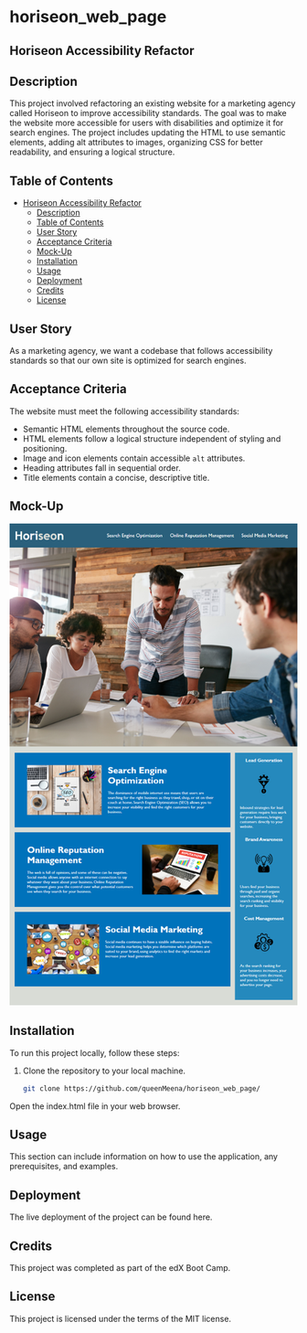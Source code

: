 
# horiseon_web_page

## Horiseon Accessibility Refactor

## Description

This project involved refactoring an existing website for a marketing agency called Horiseon to improve accessibility standards. The goal was to make the website more accessible for users with disabilities and optimize it for search engines. The project includes updating the HTML to use semantic elements, adding alt attributes to images, organizing CSS for better readability, and ensuring a logical structure.

## Table of Contents

- [Horiseon Accessibility Refactor](#horiseon_web_page)
  - [Description](#description)
  - [Table of Contents](#table-of-contents)
  - [User Story](#user-story)
  - [Acceptance Criteria](#acceptance-criteria)
  - [Mock-Up](#mock-up)
  - [Installation](#installation)
  - [Usage](#usage)
  - [Deployment](#deployment)
  - [Credits](#credits)
  - [License](#license)

## User Story

As a marketing agency, we want a codebase that follows accessibility standards so that our own site is optimized for search engines.

## Acceptance Criteria

The website must meet the following accessibility standards:

- Semantic HTML elements throughout the source code.
- HTML elements follow a logical structure independent of styling and positioning.
- Image and icon elements contain accessible `alt` attributes.
- Heading attributes fall in sequential order.
- Title elements contain a concise, descriptive title.

## Mock-Up

![The Horiseon webpage includes a navigation bar, a header image, and cards with text and images at the bottom of the page.](Assets/01-html-css-git-challenge-demo.png)

## Installation

To run this project locally, follow these steps:

1. Clone the repository to your local machine.
   ```bash
   git clone https://github.com/queenMeena/horiseon_web_page/

Open the index.html file in your web browser.

## Usage

This section can include information on how to use the application, any prerequisites, and examples.

## Deployment

The live deployment of the project can be found here.

## Credits

This project was completed as part of the edX Boot Camp.

## License

This project is licensed under the terms of the MIT license.

